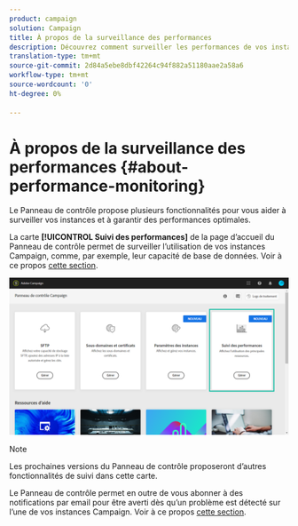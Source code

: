 ```yaml
---
product: campaign
solution: Campaign
title: À propos de la surveillance des performances
description: Découvrez comment surveiller les performances de vos instances dans le Panneau de contrôle
translation-type: tm+mt
source-git-commit: 2d84a5ebe8dbf42264c94f882a51180aae2a58a6
workflow-type: tm+mt
source-wordcount: '0'
ht-degree: 0%

---
```



# À propos de la surveillance des performances {#about-performance-monitoring}

Le Panneau de contrôle propose plusieurs fonctionnalités pour vous aider à surveiller vos instances et à garantir des performances optimales.

La carte **[!UICONTROL Suivi des performances]** de la page d’accueil du Panneau de contrôle permet de surveiller l’utilisation de vos instances Campaign, comme, par exemple, leur capacité de base de données. Voir à ce propos [cette section](../../performance-monitoring/using/database-monitoring.md).

![](assets/performance_card.png)

>[!NOTE]
>
>Les prochaines versions du Panneau de contrôle proposeront d’autres fonctionnalités de suivi dans cette carte.

Le Panneau de contrôle permet en outre de vous abonner à des notifications par email pour être averti dès qu’un problème est détecté sur l’une de vos instances Campaign. Voir à ce propos [cette section](../../performance-monitoring/using/email-alerting.md).

